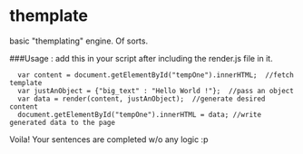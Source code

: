 # themplate
basic "themplating" engine. Of sorts.

###Usage :
add this in your script after including the render.js file in it.
```
  var content = document.getElementById("tempOne").innerHTML;  //fetch template
  var justAnObject = {"big_text" : "Hello World !"};  //pass an object
  var data = render(content, justAnObject);  //generate desired content
  document.getElementById("tempOne").innerHTML = data; //write generated data to the page
```
Voila! Your sentences are completed w/o any logic :p
